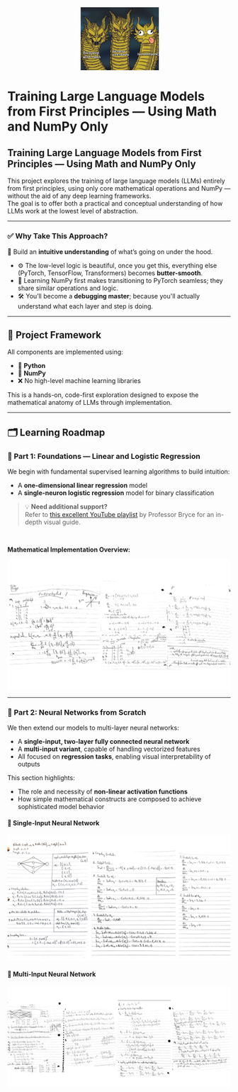 <div align="center">
  <img src="Screenshot_23-6-2025_191349_imgflip.com.jpeg" alt="Project Logo" width="180">
</div>

# Training Large Language Models from First Principles — Using Math and NumPy Only






## Training Large Language Models from First Principles — Using Math and NumPy Only

This project explores the training of large language models (LLMs) entirely from first principles, using only core mathematical operations and NumPy — without the aid of any deep learning frameworks.  
The goal is to offer both a practical and conceptual understanding of how LLMs work at the lowest level of abstraction.

---

### ✅ Why Take This Approach?

 🧠 Build an **intuitive understanding** of what’s going on under the hood.  
- ⚙️ The low-level logic is beautiful, once you get this, everything else (PyTorch, TensorFlow, Transformers) becomes **butter-smooth**.
- 🔁 Learning NumPy first makes transitioning to PyTorch seamless; they share similar operations and logic.
- 🛠️ You’ll become a **debugging master**; because you'll actually understand what each layer and step is doing.
---

## 🚀 Project Framework

All components are implemented using:
- 🐍 **Python**
- 🧮 **NumPy**
- ❌ No high-level machine learning libraries

This is a hands-on, code-first exploration designed to expose the mathematical anatomy of LLMs through implementation.

---

## 🗂️ Learning Roadmap

### 🔹 Part 1: Foundations — Linear and Logistic Regression

We begin with fundamental supervised learning algorithms to build intuition:
- A **one-dimensional linear regression** model  
- A **single-neuron logistic regression** model for binary classification

> 💡 **Need additional support?**  
> Refer to [this excellent YouTube playlist](https://youtube.com/playlist?list=PLeM4O8deP8GO3vIx_9eboO9tVpUKHYqRg&si=_qPsNeX3TuMZS9sf) by Professor Bryce for an in-depth visual guide.

<br>

**Mathematical Implementation Overview:**

<div align="center">
  <img src="Untitled design (18).png" alt="Linear and Logistic Regression" width="900">
</div>

---

### 🔸 Part 2: Neural Networks from Scratch

We then extend our models to multi-layer neural networks:
- A **single-input, two-layer fully connected neural network**
- A **multi-input variant**, capable of handling vectorized features
- All focused on **regression tasks**, enabling visual interpretability of outputs

This section highlights:
- The role and necessity of **non-linear activation functions**
- How simple mathematical constructs are composed to achieve sophisticated model behavior

#### 🧠 Single-Input Neural Network

<div align="center">
  <img src="Untitled design (16).png" alt="Single Input Neural Network" width="700">
</div>

#### 🧠 Multi-Input Neural Network

<div align="center">
  <img src="Untitled design (17).png" alt="Multiple Input Neural Network">
</div>



